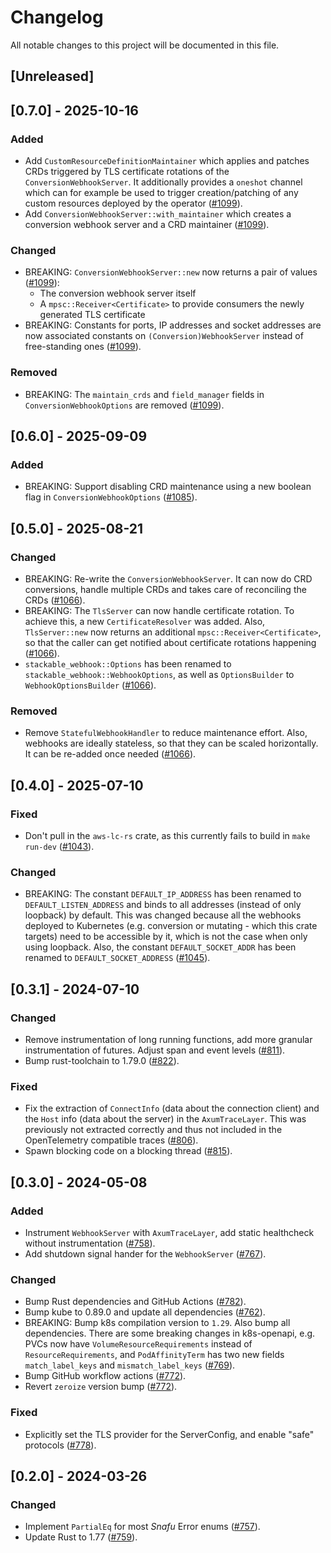 # Changelog

All notable changes to this project will be documented in this file.

## [Unreleased]

## [0.7.0] - 2025-10-16

### Added

- Add `CustomResourceDefinitionMaintainer` which applies and patches CRDs triggered by TLS
  certificate rotations of the `ConversionWebhookServer`. It additionally provides a `oneshot`
  channel which can for example be used to trigger creation/patching of any custom resources
  deployed by the operator ([#1099]).
- Add `ConversionWebhookServer::with_maintainer` which creates a conversion webhook server and a CRD
  maintainer ([#1099]).

### Changed

- BREAKING: `ConversionWebhookServer::new` now returns a pair of values ([#1099]):
  - The conversion webhook server itself
  - A `mpsc::Receiver<Certificate>` to provide consumers the newly generated TLS certificate
- BREAKING: Constants for ports, IP addresses and socket addresses are now associated constants on
  `(Conversion)WebhookServer` instead of free-standing ones ([#1099]).

### Removed

- BREAKING: The `maintain_crds` and `field_manager` fields in `ConversionWebhookOptions`
  are removed ([#1099]).

[#1099]: https://github.com/stackabletech/operator-rs/pull/1099

## [0.6.0] - 2025-09-09

### Added

- BREAKING: Support disabling CRD maintenance using a new boolean flag in `ConversionWebhookOptions` ([#1085]).

[#1085]: https://github.com/stackabletech/operator-rs/pull/1085

## [0.5.0] - 2025-08-21

### Changed

- BREAKING: Re-write the `ConversionWebhookServer`.
  It can now do CRD conversions, handle multiple CRDs and takes care of reconciling the CRDs ([#1066]).
- BREAKING: The `TlsServer` can now handle certificate rotation.
  To achieve this, a new `CertificateResolver` was added.
  Also, `TlsServer::new` now returns an additional `mpsc::Receiver<Certificate>`, so that the caller
  can get notified about certificate rotations happening ([#1066]).
- `stackable_webhook::Options` has been renamed to `stackable_webhook::WebhookOptions`, as well as
  `OptionsBuilder` to `WebhookOptionsBuilder` ([#1066]).

### Removed

- Remove `StatefulWebhookHandler` to reduce maintenance effort.
  Also, webhooks are ideally stateless, so that they can be scaled horizontally.
  It can be re-added once needed ([#1066]).

[#1066]: https://github.com/stackabletech/operator-rs/pull/1066

## [0.4.0] - 2025-07-10

### Fixed

- Don't pull in the `aws-lc-rs` crate, as this currently fails to build in `make run-dev` ([#1043]).

### Changed

- BREAKING: The constant `DEFAULT_IP_ADDRESS` has been renamed to `DEFAULT_LISTEN_ADDRESS` and binds to all
  addresses (instead of only loopback) by default. This was changed because all the webhooks
  deployed to Kubernetes (e.g. conversion or mutating - which this crate targets) need to be
  accessible by it, which is not the case when only using loopback.
  Also, the constant `DEFAULT_SOCKET_ADDR` has been renamed to `DEFAULT_SOCKET_ADDRESS` ([#1045]).

[#1043]: https://github.com/stackabletech/operator-rs/pull/1043
[#1045]: https://github.com/stackabletech/operator-rs/pull/1045

## [0.3.1] - 2024-07-10

### Changed

- Remove instrumentation of long running functions, add more granular instrumentation of futures. Adjust span and event levels ([#811]).
- Bump rust-toolchain to 1.79.0 ([#822]).

### Fixed

- Fix the extraction of `ConnectInfo` (data about the connection client) and
  the `Host` info (data about the server) in the `AxumTraceLayer`. This was
  previously not extracted correctly and thus not included in the OpenTelemetry
  compatible traces ([#806]).
- Spawn blocking code on a blocking thread ([#815]).

[#806]: https://github.com/stackabletech/operator-rs/pull/806
[#811]: https://github.com/stackabletech/operator-rs/pull/811
[#815]: https://github.com/stackabletech/operator-rs/pull/815
[#822]: https://github.com/stackabletech/operator-rs/pull/822

## [0.3.0] - 2024-05-08

### Added

- Instrument `WebhookServer` with `AxumTraceLayer`, add static healthcheck without instrumentation ([#758]).
- Add shutdown signal hander for the `WebhookServer` ([#767]).

### Changed

- Bump Rust dependencies and GitHub Actions ([#782]).
- Bump kube to 0.89.0 and update all dependencies ([#762]).
- BREAKING: Bump k8s compilation version to `1.29`. Also bump all dependencies.
  There are some breaking changes in k8s-openapi, e.g. PVCs now have `VolumeResourceRequirements` instead of `ResourceRequirements`,
  and `PodAffinityTerm` has two new fields `match_label_keys` and `mismatch_label_keys` ([#769]).
- Bump GitHub workflow actions ([#772]).
- Revert `zeroize` version bump ([#772]).

### Fixed

- Explicitly set the TLS provider for the ServerConfig, and enable "safe" protocols ([#778]).

[#758]: https://github.com/stackabletech/operator-rs/pull/758
[#762]: https://github.com/stackabletech/operator-rs/pull/762
[#767]: https://github.com/stackabletech/operator-rs/pull/767
[#769]: https://github.com/stackabletech/operator-rs/pull/769
[#772]: https://github.com/stackabletech/operator-rs/pull/772
[#778]: https://github.com/stackabletech/operator-rs/pull/778
[#782]: https://github.com/stackabletech/operator-rs/pull/782

## [0.2.0] - 2024-03-26

### Changed

- Implement `PartialEq` for most _Snafu_ Error enums ([#757]).
- Update Rust to 1.77 ([#759]).

[#757]: https://github.com/stackabletech/operator-rs/pull/757
[#759]: https://github.com/stackabletech/operator-rs/pull/759
